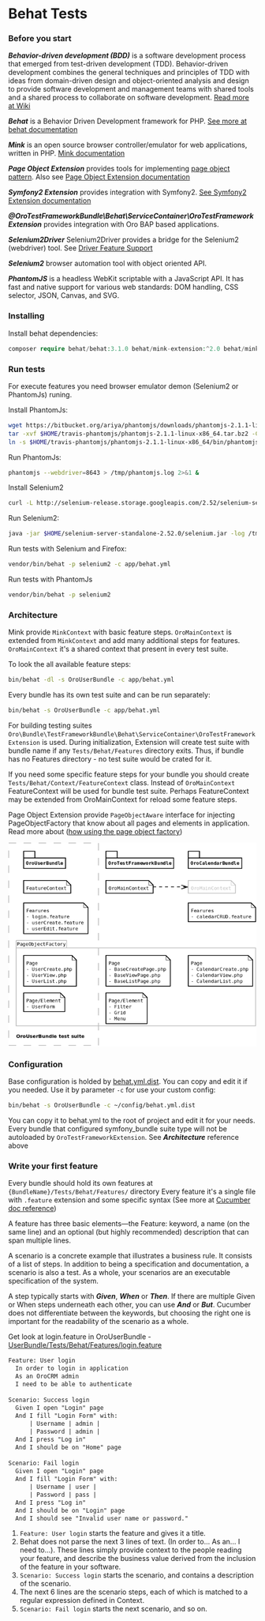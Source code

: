 # Behat Tests

### Before you start

***Behavior-driven development (BDD)*** is a software development process that emerged from test-driven development (TDD).
Behavior-driven development combines the general techniques and principles of TDD 
with ideas from domain-driven design and object-oriented analysis and design to provide software development and management teams 
with shared tools and a shared process to collaborate on software development. [Read more at Wiki](https://en.wikipedia.org/wiki/Behavior-driven_development)

***Behat*** is a Behavior Driven Development framework for PHP. [See more at behat documentation](http://docs.behat.org/en/v3.0/)

***Mink*** is an open source browser controller/emulator for web applications, written in PHP. [Mink documentation](http://mink.behat.org/en/latest/)


***Page Object Extension*** provides tools for implementing [page object pattern](http://www.seleniumhq.org/docs/06_test_design_considerations.jsp#page-object-design-pattern).
Also see [Page Object Extension documentation](http://behat-page-object-extension.readthedocs.org/en/latest/index.html)

***Symfony2 Extension*** provides integration with Symfony2. [See Symfony2 Extension documentation](https://github.com/Behat/Symfony2Extension/blob/master/doc/index.rst)

***@OroTestFrameworkBundle\Behat\ServiceContainer\OroTestFrameworkExtension*** provides integration with Oro BAP based applications. 

***Selenium2Driver*** Selenium2Driver provides a bridge for the Selenium2 (webdriver) tool. See [Driver Feature Support](http://mink.behat.org/en/latest/guides/drivers.html)

***Selenium2*** browser automation tool with object oriented API. 

***PhantomJS*** is a headless WebKit scriptable with a JavaScript API. 
It has fast and native support for various web standards: DOM handling, CSS selector, JSON, Canvas, and SVG.

### Installing

Install behat dependencies:

```php
composer require behat/behat:3.1.0 behat/mink-extension:^2.0 behat/mink-selenium2-driver:1.* sensiolabs/behat-page-object-extension:dev-master bossa/phpspec2-expect:~1.0 behat/symfony2-extension:2.1.1
```

### Run tests

For execute features you need browser emulator demon (Selenium2 or PhantomJs) runing.

Install PhantomJs:

```bash
wget https://bitbucket.org/ariya/phantomjs/downloads/phantomjs-2.1.1-linux-x86_64.tar.bz2 -O $HOME/travis-phantomjs/phantomjs-2.1.1-linux-x86_64.tar.bz2
tar -xvf $HOME/travis-phantomjs/phantomjs-2.1.1-linux-x86_64.tar.bz2 -C $HOME/travis-phantomjs
ln -s $HOME/travis-phantomjs/phantomjs-2.1.1-linux-x86_64/bin/phantomjs /usr/bin/phantomjs
```

Run PhantomJs:

```bash
phantomjs --webdriver=8643 > /tmp/phantomjs.log 2>&1 &
```

Install Selenium2

```bash
curl -L http://selenium-release.storage.googleapis.com/2.52/selenium-server-standalone-2.52.0.jar > $HOME/selenium-server-standalone-2.52.0/selenium.jar
```

Run Selenium2:

```bash
java -jar $HOME/selenium-server-standalone-2.52.0/selenium.jar -log /tmp/webdriver.log > /tmp/webdriver_output.txt 2>&1 &
```

Run tests with Selenium and Firefox:

```bash
vendor/bin/behat -p selenium2 -c app/behat.yml
```

Run tests with PhantomJs

```bash
vendor/bin/behat -p selenium2
```

### Architecture

Mink provide ```MinkContext``` with basic feature steps.
```OroMainContext``` is extended from ```MinkContext``` and add many additional steps for features. 
```OroMainContext``` it's a shared context that present in every test suite.

To look the all available feature steps:

```bash
bin/behat -dl -s OroUserBundle -c app/behat.yml
```

Every bundle has its own test suite and can be run separately:

 ```bash
 bin/behat -s OroUserBundle -c app/behat.yml
 ```

For building testing suites ```Oro\Bundle\TestFrameworkBundle\Behat\ServiceContainer\OroTestFrameworkExtension``` is used.
During initialization, Extension will create test suite with bundle name if any ```Tests/Behat/Features``` directory exits.
Thus, if bundle has no Features directory - no test suite would be crated for it.

If you need some specific feature steps for your bundle you should create ```Tests/Behat/Context/FeatureContext``` class.
Instead of ```OroMainContext``` FeatureContext will be used for bundle test suite.
Perhaps FeatureContext may be extended from OroMainContext for reload some feature steps.

Page Object Extension provide ```PageObjectAware``` interface for injecting PageObjectFactory that know about all pages and elements in application.
Read more about ([how using the page object factory](http://behat-page-object-extension.readthedocs.org/en/latest/guide/working_with_page_objects.html#using-the-page-object-factory))


![Test suite](../images/test-suite.png)


### Configuration

Base configuration is holded by [behat.yml.dist](../../config/behat.yml.dist).
You can copy and edit it if you needed.
Use it by parameter ```-c``` for use your custom config:

```bash
bin/behat -s OroUserBundle -c ~/config/behat.yml.dist
```

You can copy it to behat.yml to the root of project and edit it for your needs.
Every bundle that configured symfony_bundle suite type will not be autoloaded by ```OroTestFrameworkExtension```. 
See ***Architecture*** reference above

### Write your first feature

Every bundle should hold its own features at ```{BundleName}/Tests/Behat/Features/``` directory
Every feature it's a single file with ```.feature``` extension and some specific syntax (See more at [Cucumber doc reference](https://cucumber.io/docs/reference))

A feature has three basic elements—the Feature: keyword, a name (on the same line) 
and an optional (but highly recommended) description that can span multiple lines.

A scenario is a concrete example that illustrates a business rule. It consists of a list of steps.
In addition to being a specification and documentation, a scenario is also a test. 
As a whole, your scenarios are an executable specification of the system.

A step typically starts with ***Given***, ***When*** or ***Then***. 
If there are multiple Given or When steps underneath each other, you can use ***And*** or ***But***. 
Cucumber does not differentiate between the keywords, but choosing the right one is important for the readability of the scenario as a whole.

Get look at login.feature in OroUserBundle - [UserBundle/Tests/Behat/Features/login.feature](../../../../UserBundle/Tests/Behat/Features/login.feature)

```gherkin
Feature: User login
  In order to login in application
  As an OroCRM admin
  I need to be able to authenticate

Scenario: Success login
  Given I open "Login" page
  And I fill "Login Form" with:
      | Username | admin |
      | Password | admin |
  And I press "Log in"
  And I should be on "Home" page

Scenario: Fail login
  Given I open "Login" page
  And I fill "Login Form" with:
      | Username | user |
      | Password | pass |
  And I press "Log in"
  And I should be on "Login" page
  And I should see "Invalid user name or password."
```

1. ```Feature: User login``` starts the feature and gives it a title.
2. Behat does not parse the next 3 lines of text. (In order to... As an... I need to...). 
These lines simply provide context to the people reading your feature, 
and describe the business value derived from the inclusion of the feature in your software.
3. ```Scenario: Success login``` starts the scenario, 
and contains a description of the scenario.
4. The next 6 lines are the scenario steps, each of which is matched to a regular expression defined in Context. 
5. ```Scenario: Fail login``` starts the next scenario, and so on.
